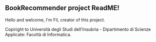 ## BookRecommender project ReadME!

Hello and welcome, I'm Fil, creator of this project.

Copiright to Università degli Studi dell'Insubria - Dipartimento di Scienze Applicate: Facoltà di Informatica.
